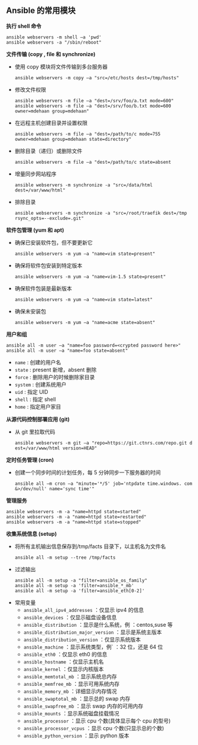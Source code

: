 ## Ansible 的常用模块

__执行 shell 命令__
```
ansible webservers -m shell –a 'pwd' 
ansible webservers -a "/sbin/reboot"
```

__文件传输 (copy , file 和 synchronize)__
- 使用 copy 模块将文件传输到多台服务器
    ```
    ansible webservers -m copy –a "src=/etc/hosts dest=/tmp/hosts"
    ```
- 修改文件权限
    ```
    ansible webservers -m file –a "dest=/srv/foo/a.txt mode=600"
    ansible webservers -m file –a "dest=/srv/foo/b.txt mode=600 owner=mdehaan group=mdehaan"
    ```
- 在远程主机创建目录并设置权限
    ```
    ansible webservers -m file –a "dest=/path/to/c mode=755 owner=mdehaan group=mdehaan state=directory"
    ```
- 删除目录（递归）或删除文件
    ```
    ansible webservers -m file –a "dest=/path/to/c state=absent
    ```
- 增量同步网站程序
    ```
    ansible webservers -m synchronize -a "src=/data/html dest=/var/www/html"
    ```
- 排除目录
    ```
    ansible webservers -m synchronize -a "src=/root/traefik dest=/tmp rsync_opts=--exclude=.git"
    ```

__软件包管理 (yum 和 apt)__
- 确保已安装软件包，但不要更新它
    ```
    ansible webservers -m yum –a "name=vim state=present"
    ```
- 确保将软件包安装到特定版本
    ```
    ansible webservers -m yum –a "name=vim-1.5 state=present"
    ```
- 确保软件包装是最新版本
    ```
    ansible webservers -m yum –a "name=vim state=latest"
    ```
- 确保未安装包
    ```
    ansible webservers -m yum –a "name=acme state=absent"
    ```


__用户和组__
```
ansible all -m user –a "name=foo password=<crypted password here>"
ansible all -m user –a "name=foo state=absent"
```
- `name` : 创建的用户名 
- `state` : present 新增，absent 删除 
- `force` : 删除用户的时候删除家目录 
- `system` : 创建系统用户 
- `uid` : 指定 UID 
- `shell` : 指定 shell 
- `home` : 指定用户家目

__从源代码控制部署应用 (git)__
- 从 git 里拉取代码
    ```
    ansible webservers -m git –a "repo=https://git.ctnrs.com/repo.git d est=/var/www/html version=HEAD"
    ```

__定时任务管理 (cron)__
- 创建一个同步时间的计划任务，每 5 分钟同步一下服务器的时间
    ```
    ansible all –m cron –a "minute='*/5' job='ntpdate time.windows. com &>/dev/null' name='sync time'"
    ```

__管理服务__
```
ansible webservers -m -a "name=httpd state=started"
ansible webservers -m -a "name=httpd state=restarted"
ansible webservers -m -a "name=httpd state=stopped"
```

__收集系统信息 (setup)__
- 将所有主机输出信息保存到/tmp/facts 目录下，以主机名为文件名
    ```
    ansible all -m setup --tree /tmp/facts
    ```
- 过滤输出
    ```
    ansible all -m setup -a "filter=ansible_os_family"
    ansible all -m setup -a 'filter=ansible_*_mb'
    ansible all -m setup -a 'filter=ansible_eth[0-2]'
    ```
- 常用变量
    - `ansible_all_ipv4_addresses` ：仅显示 ipv4 的信息 
    - `ansible_devices` ：仅显示磁盘设备信息 
    - `ansible_distribution` ：显示是什么系统，例 ：centos,suse 等 
    - `ansible_distribution_major_version` ：显示是系统主版本 
    - `ansible_distribution_version` ：仅显示系统版本 
    - `ansible_machine` ：显示系统类型，例` ：32 位，还是 64 位 
    - `ansible_eth0` ：仅显示 eth0 的信息 
    - `ansible_hostname` ：仅显示主机名 
    - `ansible_kernel` ：仅显示内核版本 
    - `ansible_memtotal_mb` ：显示系统总内存 
    - `ansible_memfree_mb` ：显示可用系统内存 
    - `ansible_memory_mb` ：详细显示内存情况 
    - `ansible_swaptotal_mb` ：显示总的 swap 内存 
    - `ansible_swapfree_mb` ：显示 swap 内存的可用内存 
    - `ansible_mounts` ：显示系统磁盘挂载情况 
    - `ansible_processor` ：显示 cpu 个数(具体显示每个 cpu 的型号) 
    - `ansible_processor_vcpus` ：显示 cpu 个数(只显示总的个数) 
    - `ansible_python_version` ：显示 python 版本